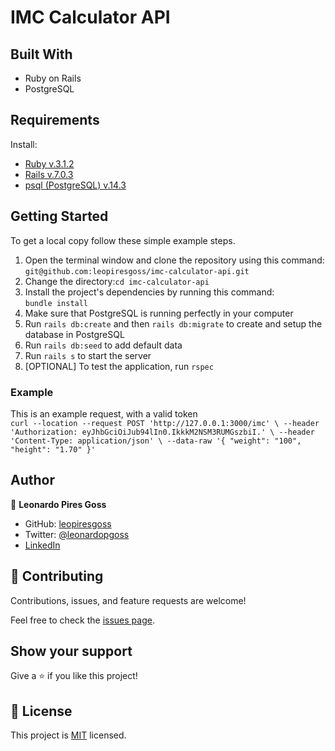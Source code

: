 # IMC Calculator API

## Built With

- Ruby on Rails
- PostgreSQL

## Requirements 
Install:
- [Ruby v.3.1.2](https://www.ruby-lang.org/en/documentation/installation/)
- [Rails v.7.0.3](https://guides.rubyonrails.org/v5.0/getting_started.html#installing-rails)
- [psql (PostgreSQL) v.14.3](https://www.postgresql.org/download/)

## Getting Started

To get a local copy follow these simple example steps.  

1. Open the terminal window and clone the repository using this command:  
`git@github.com:leopiresgoss/imc-calculator-api.git` 
1. Change the directory:`cd imc-calculator-api`
2. Install the project's dependencies by running this command:   
`bundle install`
4. Make sure that PostgreSQL is running perfectly in your computer
5. Run `rails db:create` and then `rails db:migrate` to create and setup the database in PostgreSQL
6. Run `rails db:seed` to add default data
7. Run `rails s` to start the server
8. [OPTIONAL] To test the application, run `rspec`

### Example
 This is an example request, with a valid token
 <br>
 `
     curl --location --request POST 'http://127.0.0.1:3000/imc' \
    --header 'Authorization: eyJhbGciOiJub94lIn0.IkkkM2NSM3RUMGszbiI.' \
    --header 'Content-Type: application/json' \
    --data-raw '{
      "weight": "100",
      "height": "1.70"
    }'
 `
<br>
## Author
👤 **Leonardo Pires Goss**
- GitHub: [leopiresgoss](https://github.com/leopiresgoss)
- Twitter: [@leonardopgoss](https://twitter.com/leonardopgoss)
- [LinkedIn](https://www.linkedin.com/in/leonardogoss/)

## 🤝 Contributing

Contributions, issues, and feature requests are welcome!

Feel free to check the [issues page](https://github.com/leopiresgoss/imc-calculator-api/issues).

## Show your support

Give a ⭐️ if you like this project!

## 📝 License

This project is [MIT](/LICENSE) licensed.
